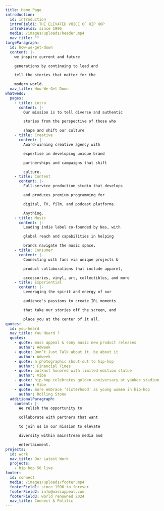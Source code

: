 ```yaml
---
title: Home Page
introduction:
  id: introduction
  introField1: THE ELEVATED VOICE OF HIP HOP
  introField2: since 1996
  media: /images/uploads/header.mp4
  nav_title: ""
largeParagraph:
  id: how-we-get-down
  content: |-
    we inspire current and future

    generations by continuing to lead and

    tell the stories that matter for the

    modern world.
  nav_title: How We Get Down
whatwedo:
  pages:
    - title: intro
      content: |-
        Our mission is to tell diverse and authentic

        stories from the perspective of those who

        shape and shift our culture
    - title: Creative
      content: |-
        Award-winning creative agency with 

        expertise in developing unique brand 

        partnerships and campaigns that shift 

        culture.
    - title: Content
      content: |-
        Full-service production studio that develops 

        and produces premium programming for 

        digital, TV, film, and podcast platforms. 

        Anything.
    - title: Music
      content: |-
        Leading indie label co-founded by Nas, with 

        global reach and capabilities in helping 

        brands navigate the music space.
    - title: Consumer
      content: |-
        Connecting with fans via unique projects & 

        product collaborations that include apparel, 

        accessories, vinyl, art, collectibles, and more
    - title: Experiential
      content: |-
        Leveraging the spirit and energy of our 

        audience's passions to create IRL moments 

        that take our stories off the screen, and 

        place you at the center of it all.
quotes:
  id: you-heard
  nav_title: You Heard ?
  quotes:
    - quote: mass appeal & sony music new product releases
      author: Adweek
    - quote: Don’t Just Talk about it. be about it
      author: Adweek
    - quote: a photographic shout-out to hip-hop
      author: Financial Times
    - quote: outkast honored with limited edition statue
      author: Vibe
    - quote: hip-hop celebrates golden anniversary at yankee stadium
      author: Vibe
    - quote: more embrace ‘sisterhood’ as young women in hip-hop
      author: Rolling Stone
  additionalParagraph:
    content: |-
      We relish the opportunity to

      collaborate with partners that want

      to join us in our mission to elevate

      diversity within mainstream media and

      entertainment.
projects:
  id: work
  nav_title: Our Latest Work
  projects:
    - hip hop 50 live
footer:
  id: connect
  media: /images/uploads/footer.mp4
  footerField1: since 1996 to forever
  footerField2: info@massappeal.com
  footerField3: world renowned 2024
  nav_title: Connect & Politic
---
```

